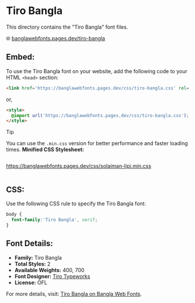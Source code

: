 # Tiro Bangla

This directory contains the "Tiro Bangla" font files.

🌐 [banglawebfonts.pages.dev/tiro-bangla](https://banglawebfonts.pages.dev/tiro-bangla/)

## Embed:
To use the Tiro Bangla font on your website, add the following code to your HTML `<head>` section:
```html
<link href='https://banglawebfonts.pages.dev/css/tiro-bangla.css' rel='stylesheet'>
```

or,
```html
<style>
  @import url('https://banglawebfonts.pages.dev/css/tiro-bangla.css');
</style>
```

> [!TIP]
> You can use the `.min.css` version for better performance and faster loading times.
> **Minified CSS Stylesheet:**  
> ```
>
  https://banglawebfonts.pages.dev/css/solaiman-lipi.min.css
> ```

## CSS:
Use the following CSS rule to specify the Tiro Bangla font:
```css
body {
  font-family:'Tiro Bangla', serif;
}
```

## Font Details:
- **Family:** Tiro Bangla
- **Total Styles:** 2
- **Available Weights:** 400, 700
- **Font Designer:** [Tiro Typeworks](https://www.tiro.com/)
- **License:** OFL

For more details, visit: [Tiro Bangla on Bangla Web Fonts](https://banglawebfonts.pages.dev/tiro-bangla/#about).